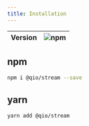 ```yaml
---
title: Installation
---
```


| Version | ![npm](https://img.shields.io/npm/v/@qio/core.svg) | 
|:---:|---:|

## npm
```bash
npm i @qio/stream --save
```

## yarn

```bash
yarn add @qio/stream
```
